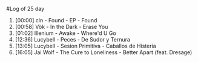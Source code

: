 #Log of 25 day

1. [00:00] cln - Found - EP - Found
1. [00:58] Vök - In the Dark - Erase You
1. [01:02] Illenium - Awake - Where'd U Go
1. [12:36] Lucybell - Peces - De Sudor y Ternura
1. [13:05] Lucybell - Sesion Primitiva - Caballos de Histeria
1. [16:05] Jai Wolf - The Cure to Loneliness - Better Apart (feat. Dresage)
